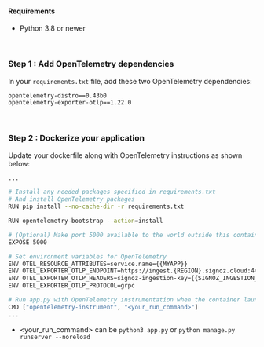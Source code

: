 #### Requirements
- Python 3.8 or newer

&nbsp;


### Step 1 : Add OpenTelemetry dependencies

In your `requirements.txt` file, add these two OpenTelemetry dependencies:


```bash
opentelemetry-distro==0.43b0
opentelemetry-exporter-otlp==1.22.0

```

&nbsp;

### Step 2 : Dockerize your application

Update your dockerfile along with OpenTelemetry instructions as shown below:

```bash
...

# Install any needed packages specified in requirements.txt
# And install OpenTelemetry packages
RUN pip install --no-cache-dir -r requirements.txt 

RUN opentelemetry-bootstrap --action=install

# (Optional) Make port 5000 available to the world outside this container (You can choose your own port for this)
EXPOSE 5000

# Set environment variables for OpenTelemetry
ENV OTEL_RESOURCE_ATTRIBUTES=service.name={{MYAPP}}
ENV OTEL_EXPORTER_OTLP_ENDPOINT=https://ingest.{REGION}.signoz.cloud:443
ENV OTEL_EXPORTER_OTLP_HEADERS=signoz-ingestion-key={{SIGNOZ_INGESTION_KEY}}
ENV OTEL_EXPORTER_OTLP_PROTOCOL=grpc

# Run app.py with OpenTelemetry instrumentation when the container launches
CMD ["opentelemetry-instrument", "<your_run_command>"]
...
```

- <your_run_command> can be `python3 app.py` or `python manage.py runserver --noreload`




